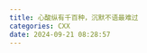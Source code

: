 ```yaml
---
title: 心酸纵有千百种，沉默不语最难过
categories: CXX
date: 2024-09-21 08:28:57
---
```


<div align="center"><img src="https://oxarlly.github.io/images/心酸纵有千百种，沉默不语最难过/1.jpg" style="zoom:100%" alt="">
